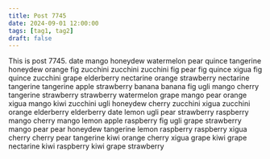 ```yaml
---
title: Post 7745
date: 2024-09-01 12:00:00
tags: [tag1, tag2]
draft: false
---
```

This is post 7745.
date
mango
honeydew
watermelon
pear
quince
tangerine
honeydew
orange
fig
zucchini
zucchini
zucchini
fig
pear
fig
quince
xigua
fig
quince
zucchini
grape
elderberry
nectarine
orange
strawberry
nectarine
tangerine
tangerine
apple
strawberry
banana
banana
fig
ugli
mango
cherry
tangerine
strawberry
strawberry
watermelon
grape
mango
pear
orange
xigua
mango
kiwi
zucchini
ugli
honeydew
cherry
zucchini
xigua
zucchini
orange
elderberry
elderberry
date
lemon
ugli
pear
strawberry
raspberry
mango
cherry
mango
lemon
apple
raspberry
fig
ugli
grape
strawberry
mango
pear
pear
honeydew
tangerine
lemon
raspberry
raspberry
xigua
cherry
cherry
pear
tangerine
kiwi
orange
cherry
xigua
grape
kiwi
grape
nectarine
kiwi
raspberry
kiwi
grape
strawberry

